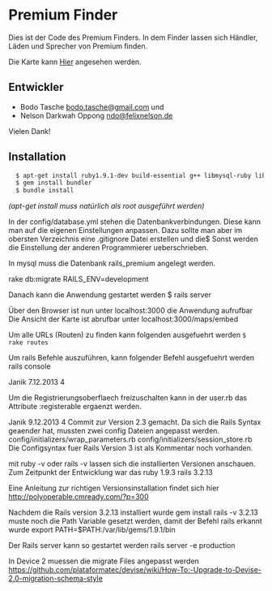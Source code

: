 # Premium Finder

Dies ist der Code des Premium Finders. In dem Finder lassen
sich Händler, Läden und Sprecher von Premium finden.

Die Karte kann
[Hier](https://premiumc.cygnus.uberspace.de/maps/embed "Premium Finder")
angesehen werden.


## Entwickler

* Bodo Tasche <bodo.tasche@gmail.com> und
* Nelson Darkwah Oppong <ndo@felixnelson.de> 

Vielen Dank!

## Installation

```bash
  $ apt-get install ruby1.9.1-dev build-essential g++ libmysql-ruby libmysqlclient-dev libsqlite3-dev mysql
  $ gem install bundler
  $ bundle install
```

_(apt-get install muss natürlich als root ausgeführt
werden)_

In der config/database.yml stehen die Datenbankverbindungen.
Diese kann man auf die eigenen Einstellungen anpassen.
Dazu sollte man aber im obersten Verzeichnis eine .gitignore Datei erstellen und die$
Sonst werden die Einstellung der anderen Programmierer ueberschrieben.

In mysql muss die Datenbank rails_premium angelegt werden.

rake db:migrate RAILS_ENV=development

Danach kann die Anwendung gestartet werden
$ rails server

Über den Browser ist nun unter localhost:3000 die Anwendung aufrufbar
Die Ansicht der Karte ist abrufbar unter
localhost:3000/maps/embed

Um alle URLs (Routen) zu finden kann folgenden ausgefuehrt werden
`$ rake routes`

Um rails Befehle auszuführen, kann folgender Befehl ausgefuehrt werden
rails console

Janik 7.12.2013 4

Um die Registrierungsoberflaech freizuschalten kann in der user.rb das Attribute
:registerable
ergaenzt werden.

Janik 9.12.2013 4
Commit zur Version 2.3 gemacht. Da sich die Rails Syntax geaender hat, mussten zwei config Dateien angepasst werden.
config/initializers/wrap_parameters.rb
config/initializers/session_store.rb
Die Configsyntax fuer Rails Version 3 ist als Kommentar noch vorhanden.

mit ruby -v oder rails -v lassen sich die installierten Versionen anschauen.
Zum Zeitpunkt der Entwicklung war das
ruby 1.9.3
rails 3.2.13

Eine Anleitung zur richtigen Versionsinstallation findet sich hier
http://polyoperable.cmready.com/?p=300 

Nachdem die Rails version 3.2.13 installiert wurde
gem install rails -v 3.2.13 
muste noch die Path Variable gesetzt werden, damit der Befehl rails erkannt wurde
export PATH=$PATH:/var/lib/gems/1.9.1/bin

Der Rails server kann so gestartet werden
rails server -e production

In Device 2 muessen die migrate Files angepasst werden
https://github.com/plataformatec/devise/wiki/How-To:-Upgrade-to-Devise-2.0-migration-schema-style
